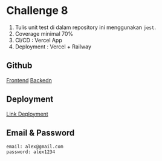# Challenge 8

1. Tulis unit test di dalam repository ini menggunakan `jest`.
2. Coverage minimal 70%
3. CI/CD : Vercel App
4. Deployment : Vercel + Railway 

## Github
[Frontend](https://sssss/)
[Backedn](https://sssss/)

## Deployment
[Link Deployment](https://sssss/)

## Email & Password
```
email: alex@gmail.com
password: alex1234
```
